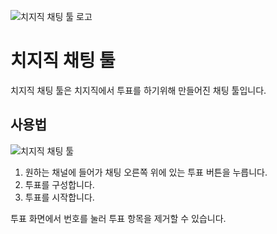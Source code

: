 ![치지직 채팅 툴 로고](https://github.com/Oein/chzzkExt/raw/main/assets/logo512.png)

# 치지직 채팅 툴

치지직 채팅 툴은 치지직에서 투표를 하기위해 만들어진 채팅 툴입니다.

## 사용법

![치지직 채팅 툴](https://github.com/Oein/chzzkExt/raw/main/screenshot.png)

1. 원하는 채널에 들어가 채팅 오른쪽 위에 있는 투표 버튼을 누릅니다.
2. 투표를 구성합니다.
3. 투표를 시작합니다.

투표 화면에서 번호를 눌러 투표 항목을 제거할 수 있습니다.
